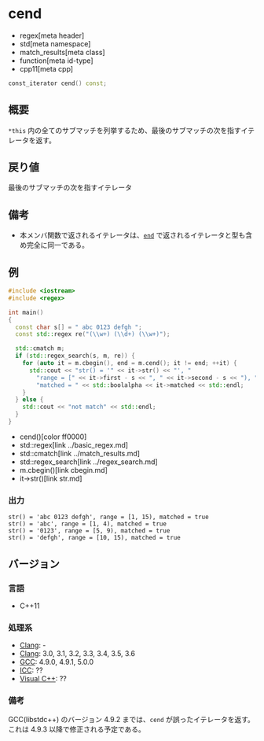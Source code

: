 # cend
* regex[meta header]
* std[meta namespace]
* match_results[meta class]
* function[meta id-type]
* cpp11[meta cpp]

```cpp
const_iterator cend() const;
```

## 概要
`*this` 内の全てのサブマッチを列挙するため、最後のサブマッチの次を指すイテレータを返す。


## 戻り値
最後のサブマッチの次を指すイテレータ

## 備考
- 本メンバ関数で返されるイテレータは、[`end`](end.md) で返されるイテレータと型も含め完全に同一である。


## 例
```cpp example
#include <iostream>
#include <regex>

int main()
{
  const char s[] = " abc 0123 defgh ";
  const std::regex re("(\\w+) (\\d+) (\\w+)");

  std::cmatch m;
  if (std::regex_search(s, m, re)) {
    for (auto it = m.cbegin(), end = m.cend(); it != end; ++it) {
      std::cout << "str() = '" << it->str() << "', "
        "range = [" << it->first - s << ", " << it->second - s << "), "
        "matched = " << std::boolalpha << it->matched << std::endl;
    }
  } else {
    std::cout << "not match" << std::endl;
  }
}
```
* cend()[color ff0000]
* std::regex[link ../basic_regex.md]
* std::cmatch[link ../match_results.md]
* std::regex_search[link ../regex_search.md]
* m.cbegin()[link cbegin.md]
* it->str()[link str.md]

### 出力
```
str() = 'abc 0123 defgh', range = [1, 15), matched = true
str() = 'abc', range = [1, 4), matched = true
str() = '0123', range = [5, 9), matched = true
str() = 'defgh', range = [10, 15), matched = true
```


## バージョン
### 言語
- C++11

### 処理系
- [Clang](/implementation.md#clang): -
- [Clang](/implementation.md#clang): 3.0, 3.1, 3.2, 3.3, 3.4, 3.5, 3.6
- [GCC](/implementation.md#gcc): 4.9.0, 4.9.1, 5.0.0
- [ICC](/implementation.md#icc): ??
- [Visual C++](/implementation.md#visual_cpp): ??

### 備考
GCC(libstdc++) のバージョン 4.9.2 までは、`cend` が誤ったイテレータを返す。これは 4.9.3 以降で修正される予定である。
